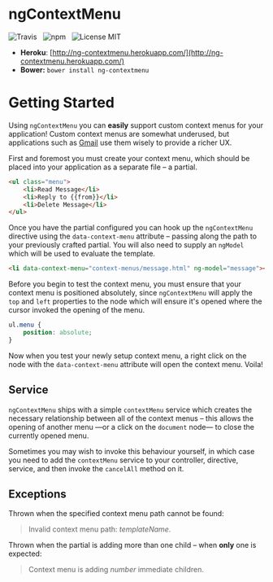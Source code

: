 ngContextMenu
===================

![Travis](http://img.shields.io/travis/Wildhoney/ngContextMenu.svg?style=flat)
&nbsp;
![npm](http://img.shields.io/npm/v/ng-contextmenu.svg?style=flat)
&nbsp;
![License MIT](http://img.shields.io/badge/License-MIT-lightgrey.svg?style=flat)

* **Heroku**: [http://ng-contextmenu.herokuapp.com/](http://ng-contextmenu.herokuapp.com/)
* **Bower:** `bower install ng-contextmenu`

# Getting Started

Using `ngContextMenu` you can **easily** support custom context menus for your application! Custom context menus are somewhat underused, but applications such as [Gmail](http://gmail.com/) use them wisely to provide a richer UX.

First and foremost you must create your context menu, which should be placed into your application as a separate file &ndash; a partial.

```html
<ul class="menu">
    <li>Read Message</li>
    <li>Reply to {{from}}</li>
    <li>Delete Message</li>
</ul>
```

Once you have the partial configured you can hook up the `ngContextMenu` directive using the `data-context-menu` attribute &ndash; passing along the path to your previously crafted partial. You will also need to supply an `ngModel` which will be used to evaluate the template.

```html
<li data-context-menu="context-menus/message.html" ng-model="message"></li>
```

Before you begin to test the context menu, you must ensure that your context menu is positioned absolutely, since `ngContextMenu` will apply the `top` and `left` properties to the node which will ensure it's opened where the cursor invoked the opening of the menu.

```css
ul.menu {
    position: absolute;
}
```

Now when you test your newly setup context menu, a right click on the node with the `data-context-menu` attribute will open the context menu. Voila!

## Service

`ngContextMenu` ships with a simple `contextMenu` service which creates the necessary relationship between all of the context menus &ndash; this allows the opening of another menu &mdash;or a click on the `document` node&mdash; to close the currently opened menu.

Sometimes you may wish to invoke this behaviour yourself, in which case you need to add the `contextMenu` service to your controller, directive, service, and then invoke the `cancelAll` method on it.

## Exceptions

Thrown when the specified context menu path cannot be found:

 > Invalid context menu path: *templateName*.
 
Thrown when the partial is adding more than one child &ndash; when **only** one is expected:
 
 > Context menu is adding *number* immediate children.